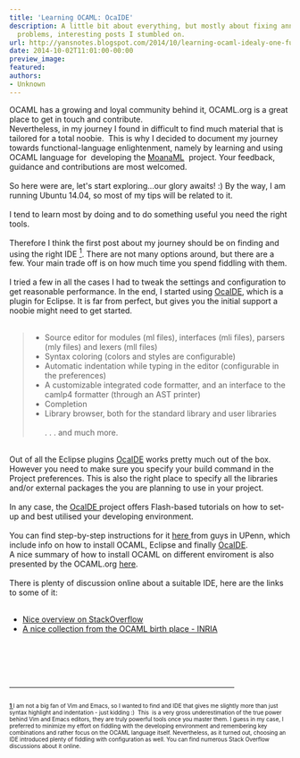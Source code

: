 ```yaml
---
title: 'Learning OCAML: OcaIDE'
description: A little bit about everything, but mostly about fixing annoying tech
  problems, interesting posts I stumbled on.
url: http://yansnotes.blogspot.com/2014/10/learning-ocaml-idealy-one-function-at.html
date: 2014-10-02T11:01:00-00:00
preview_image:
featured:
authors:
- Unknown
---
```


<div dir="ltr" style="text-align: left;" trbidi="on">
<div dir="ltr" style="text-align: left;" trbidi="on">
OCAML has a growing and loyal community behind it, OCAML.org is a great place to get in touch and contribute.<br/>
Nevertheless, in my journey I found in difficult to find much material that is tailored for a total noobie.&nbsp; This is why I decided to document my journey towards functional-language enlightenment, namely by learning and using OCAML language for&nbsp; developing the <a href="https://github.com/yansh/MoanaML/" target="_blank">MoanaML</a>&nbsp; project. Your feedback, guidance and contributions are most welcomed. <br/>
<br/>
So here were are, let's start exploring...our glory awaits! :) By the way, I am running Ubuntu 14.04, so most of my tips will be related to it.<br/>
<br/>
I tend to learn most by doing and to do something useful you need the right tools. <br/>
<br/>
Therefore I think the first post about my journey should be on finding and using the right IDE <a href="https://www.blogger.com/blogger.g?blogID=954580896613987338#1" name="top1"><sup>1</sup></a>. There are not many options around, but there are a few. Your main trade off is on how much time you spend fiddling with them.<br/>
<br/>
I tried a few in all the cases I had to tweak the settings and configuration to get reasonable performance. In the end, I started using <a href="http://www.algo-prog.info/ocaide/index.php" target="_blank">OcaIDE</a>, which is a plugin for Eclipse. It is far from perfect, but gives you the initial support a noobie might need to get started.<br/>
<br/>
<blockquote class="tr_bq">
<ul>
<li> Source editor for modules (ml files), interfaces (mli files), parsers (mly files) and lexers (mll files)
        </li>
<li> Syntax coloring (colors and styles are configurable)
        </li>
<li> Automatic indentation while typing in the editor (configurable in the preferences)
        </li>
<li> A customizable integrated code formatter, and an interface to the camlp4 formatter (through an AST printer)
        </li>
<li> Completion
        </li>
<li> Library browser, both for the standard library and user libraries
        <br/><br/>. . . and much more. </li>
</ul>
</blockquote>
<br/>
Out of all the Eclipse plugins <a href="http://www.algo-prog.info/ocaide/index.php" target="_blank">OcaIDE</a> works pretty much out of the box. However you need to make sure you specify your build command in the Project preferences. This is also the right place to specify all the libraries and/or external packages the you are planning to use in your project.<br/>
<br/>
In any case, the <a href="http://www.algo-prog.info/ocaide/index.php" target="_blank">OcaIDE </a>project offers Flash-based tutorials on how to set-up and best utilised your developing environment.<br/>
<br/>
You can find step-by-step instructions for it <a href="http://www.seas.upenn.edu/~cis120e/ocaml_setup.shtml" target="_blank">here </a>from guys in UPenn, which include info on how to install OCAML, Eclipse and finally <a href="http://www.algo-prog.info/ocaide/index.php" target="_blank">OcaIDE</a>.<br/>
A nice summary of how to install OCAML on different enviroment is also presented by the OCAML.org <a href="https://ocaml.org/docs/install.html" target="_blank">here</a>.<br/>
<br/>
There is plenty of discussion online about a suitable IDE, here are the links to some of it:<br/>
<br/>
<ul style="text-align: left;">
<li><a href="http://stackoverflow.com/a/14767665" target="_blank">Nice overview on StackOverflow </a></li>
<li><a href="http://caml.inria.fr/cgi-bin/hump.en.cgi?sort=0&amp;browse=56" target="_blank">A nice collection from the OCAML birth place - INRIA </a></li>
</ul>
<br/>
<br/>
<br/>
<br/></div>
<hr width="80%"/>
<span class="Apple-style-span" style="font-size: x-small;"><br/>
<a href="https://www.blogger.com/null" name="1"><b>1 </b></a>I am not a big fan of Vim and Emacs, so I wanted to find and IDE 
that gives me slightly more than just syntax highlight and indentation -
 just kidding :)&nbsp; This&nbsp; is a very gross underestimation
 of the true power behind Vim and Emacs editors, they are truly powerful
 tools once you master them. I guess in my case, I preferred to minimize
 my effort on fiddling with the developing environment and remembering 
key combinations and rather focus on the OCAML language itself. 
Nevertheless, as it turned out, choosing an IDE introduced plenty of 
fiddling with configuration as well. You can find numerous Stack Overflow discussions about it online. </span></div>

